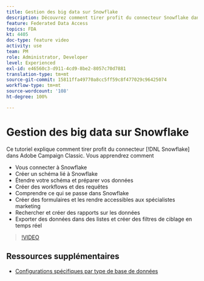 ```yaml
---
title: Gestion des big data sur Snowflake
description: Découvrez comment tirer profit du connecteur Snowflake dans Adobe Campaign Classic
feature: Federated Data Access
topics: FDA
kt: 4405
doc-type: feature video
activity: use
team: PM
role: Administrator, Developer
level: Experienced
exl-id: e46560c3-d911-4cd9-8be2-8057c70d7881
translation-type: tm+mt
source-git-commit: 15811ffa49770a8cc5ff59c8f477029c96425074
workflow-type: tm+mt
source-wordcount: '108'
ht-degree: 100%

---
```


# Gestion des big data sur Snowflake

Ce tutoriel explique comment tirer profit du connecteur [!DNL Snowflake] dans Adobe Campaign Classic.
Vous apprendrez comment

* Vous connecter à Snowflake
* Créer un schéma lié à Snowflake
* Étendre votre schéma et préparer vos données
* Créer des workflows et des requêtes
* Comprendre ce qui se passe dans Snowflake
* Créer des formulaires et les rendre accessibles aux spécialistes marketing
* Rechercher et créer des rapports sur les données
* Exporter des données dans des listes et créer des filtres de ciblage en temps réel

>[!VIDEO](https://video.tv.adobe.com/v/31588?quality=12&learn=on)

## Ressources supplémentaires

* [Configurations spécifiques par type de base de données](https://docs.adobe.com/content/help/fr-FR/campaign-classic/using/getting-started/accessing-external-database/specific-configuration-database.html)

